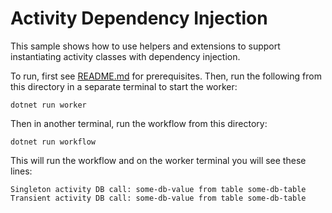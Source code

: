 # Activity Dependency Injection

This sample shows how to use helpers and extensions to support instantiating activity classes with dependency injection.

To run, first see [README.md](../../README.md) for prerequisites. Then, run the following from this directory
in a separate terminal to start the worker:

    dotnet run worker

Then in another terminal, run the workflow from this directory:

    dotnet run workflow

This will run the workflow and on the worker terminal you will see these lines:

    Singleton activity DB call: some-db-value from table some-db-table
    Transient activity DB call: some-db-value from table some-db-table